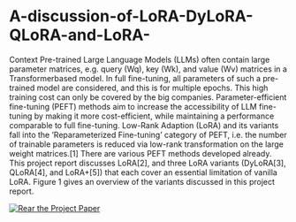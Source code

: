 # A-discussion-of-LoRA-DyLoRA-QLoRA-and-LoRA-

Context
Pre-trained Large Language Models (LLMs) often contain large parameter matrices, e.g. query (Wq), key (Wk), and value (Wv) matrices in a Transformerbased model. In full fine-tuning, all parameters of such a pre-trained model are
considered, and this is for multiple epochs. This high training cost can only be
covered by the big companies.
Parameter-efficient fine-tuning (PEFT) methods aim to increase the accessibility of LLM fine-tuning by making it more cost-efficient, while maintaining
a performance comparable to full fine-tuning. Low-Rank Adaption (LoRA)
and its variants fall into the ’Reparameterized Fine-tuning’ category of PEFT,
i.e. the number of trainable parameters is reduced via low-rank transformation
on the large weight matrices.[1]
There are various PEFT methods developed already. This project report discusses LoRA[2], and three LoRA variants (DyLoRA[3], QLoRA[4], and LoRA+[5])
that each cover an essential limitation of vanilla LoRA. Figure 1 gives an
overview of the variants discussed in this project report.


[![Rear the Project Paper](https://img.shields.io/badge/PDF-Read%20Thesis-red?style=for-the-badge&logo=adobeacrobatreader)](https://github.com/ArghaSarker/A-discussion-of-LoRA-DyLoRA-QLoRA-and-LoRA-/blob/main/A%20discussion%20of%20LoRA%20DyLoRA%20QLoRA%20and%20LoRA%20%2B.pdf)
